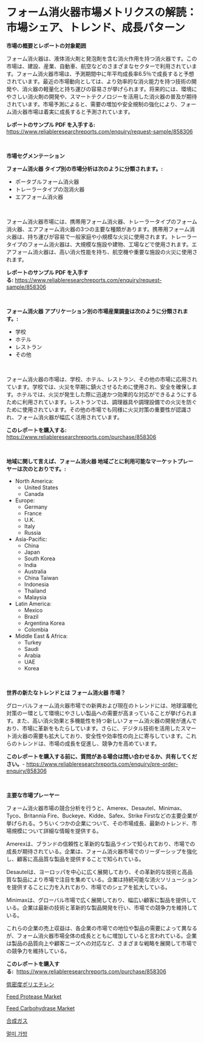 <p><h1>フォーム消火器市場メトリクスの解読：市場シェア、トレンド、成長パターン</h1></p><p><strong>市場の概要とレポートの対象範囲</strong></p>
<p><p>フォーム消火器は、液体消火剤と発泡剤を含む消火作用を持つ消火器です。この市場は、建設、産業、自動車、航空などのさまざまなセクターで利用されています。フォーム消火器市場は、予測期間中に年平均成長率6.5％で成長すると予想されています。最近の市場動向としては、より効率的な消火能力を持つ技術の開発や、消火器の軽量化と持ち運びの容易さが挙げられます。将来的には、環境にやさしい消火剤の開発や、スマートテクノロジーを活用した消火器の普及が期待されています。市場予測によると、需要の増加や安全規制の強化により、フォーム消火器市場は着実に成長すると予測されています。</p></p>
<p><strong>レポートのサンプル PDF を入手する:</strong> <a href="https://www.reliableresearchreports.com/enquiry/request-sample/858306">https://www.reliableresearchreports.com/enquiry/request-sample/858306</a></p>
<p>&nbsp;</p>
<p><strong>市場セグメンテーション</strong></p>
<p><strong>フォーム消火器 タイプ別の市場分析は次のように分類されます。:</strong></p>
<p><ul><li>ポータブルフォーム消火器</li><li>トレーラータイプの泡消火器</li><li>エアフォーム消火器</li></ul></p>
<p>&nbsp;</p>
<p><p>フォーム消火器市場には、携帯用フォーム消火器、トレーラータイプのフォーム消火器、エアフォーム消火器の3つの主要な種類があります。携帯用フォーム消火器は、持ち運びが容易で一般家庭や小規模な火災に使用されます。トレーラータイプのフォーム消火器は、大規模な施設や建物、工場などで使用されます。エアフォーム消火器は、高い消火性能を持ち、航空機や重要な施設の火災に使用されます。</p></p>
<p><strong>レポートのサンプル PDF を入手する:</strong>&nbsp;<a href="https://www.reliableresearchreports.com/enquiry/request-sample/858306">https://www.reliableresearchreports.com/enquiry/request-sample/858306</a></p>
<p>&nbsp;</p>
<p><strong> フォーム消火器 アプリケーション別の市場産業調査は次のように分類されます。:</strong></p>
<p><ul><li>学校</li><li>ホテル</li><li>レストラン</li><li>その他</li></ul></p>
<p>&nbsp;</p>
<p><p>フォーム消火器の市場は、学校、ホテル、レストラン、その他の市場に応用されています。学校では、火災を早期に鎮火させるために使用され、安全を確保します。ホテルでは、火災が発生した際に迅速かつ効果的な対応ができるようにするために利用されています。レストランでは、調理器具や調理設備での火災を防ぐために使用されています。その他の市場でも同様に火災対策の重要性が認識され、フォーム消火器が幅広く活用されています。</p></p>
<p><strong>このレポートを購入する:</strong>&nbsp; <a href="https://www.reliableresearchreports.com/purchase/858306">https://www.reliableresearchreports.com/purchase/858306</a></p>
<p>&nbsp;</p>
<p><strong>地域に関して言えば、フォーム消火器 地域ごとに利用可能なマーケットプレーヤーは次のとおりです。:</strong></p>
<p><ul>
    <li>
        North America:
        <ul>
            <li>United States</li>
            <li>Canada</li>
        </ul>
    </li>
    <li>
        Europe:
        <ul>
            <li>Germany</li>
            <li>France</li>
            <li>U.K.</li>
            <li>Italy</li>
            <li>Russia</li>
        </ul>
    </li>
    <li>
        Asia-Pacific:
        <ul>
            <li>China</li>
            <li>Japan</li>
            <li>South Korea</li>
            <li>India</li>
            <li>Australia</li>
            <li>China Taiwan</li>
            <li>Indonesia</li>
            <li>Thailand</li>
            <li>Malaysia</li>
        </ul>
    </li>
    <li>
        Latin America:
        <ul>
            <li>Mexico</li>
            <li>Brazil</li>
            <li>Argentina Korea</li>
            <li>Colombia</li>
        </ul>
    </li>
    <li>
        Middle East & Africa:
        <ul>
            <li>Turkey</li>
            <li>Saudi</li>
            <li>Arabia</li>
            <li>UAE</li>
            <li>Korea</li>
        </ul>
    </li>
    </ul></p>
<p>&nbsp;</p>
<p><strong>世界の新たなトレンドとは フォーム消火器 市場？</strong></p>
<p><p>グローバルフォーム消火器市場での新興および現在のトレンドには、地球温暖化対策の一環として環境にやさしい製品への需要が高まっていることが挙げられます。また、高い消火効果と多機能性を持つ新しいフォーム消火器の開発が進んでおり、市場に革新をもたらしています。さらに、デジタル技術を活用したスマート消火器の需要も拡大しており、安全性や効率性の向上に寄与しています。これらのトレンドは、市場の成長を促進し、競争力を高めています。</p></p>
<p><strong>このレポートを購入する前に、質問がある場合は問い合わせるか、共有してください。</strong>- <a href="https://www.reliableresearchreports.com/enquiry/pre-order-enquiry/858306">https://www.reliableresearchreports.com/enquiry/pre-order-enquiry/858306</a></p>
<p>&nbsp;</p>
<p><strong>主要な市場プレーヤー</strong></p>
<p><p>フォーム消火器市場の競合分析を行うと、Amerex、Desautel、Minimax、Tyco、Britannia Fire、Buckeye、Kidde、Safex、Strike Firstなどの主要企業が挙げられる。うちいくつかの企業について、その市場成長、最新のトレンド、市場規模について詳細な情報を提供する。</p><p>Amerexは、ブランドの信頼性と革新的な製品ラインで知られており、市場での成長が期待されている。企業は、フォーム消火器市場でのリーダーシップを強化し、顧客に高品質な製品を提供することで知られている。</p><p>Desautelは、ヨーロッパを中心に広く展開しており、その革新的な技術と高品質な製品により市場で注目を集めている。企業は持続可能な消火ソリューションを提供することに力を入れており、市場でのシェアを拡大している。</p><p>Minimaxは、グローバル市場で広く展開しており、幅広い顧客に製品を提供している。企業は最新の技術と革新的な製品開発を行い、市場での競争力を維持している。</p><p>これらの企業の売上収益は、各企業の市場での地位や製品の需要によって異なるが、フォーム消火器市場全体の成長とともに増加していると言われている。企業は製品の品質向上や顧客ニーズへの対応など、さまざまな戦略を展開して市場での競争力を維持している。</p></p>
<p><strong>このレポートを購入する:</strong>&nbsp;&nbsp;<a href="https://www.reliableresearchreports.com/purchase/858306">https://www.reliableresearchreports.com/purchase/858306</a></p>
<p><p><a href="https://github.com/dandier2003/Market-Research-Report-List-1/blob/main/28188278697.md">低密度ポリエチレン</a></p><p><a href="https://issuu.com/reportprime-2/docs/feed-protease-market-size-2030.pptx">Feed Protease Market</a></p><p><a href="https://issuu.com/reportprime-2/docs/feed-carbohydrase-market-size-2030.pptx">Feed Carbohydrase Market</a></p><p><a href="https://github.com/sghwr779811674/Market-Research-Report-List-1/blob/main/80255798696.md">合成ガス</a></p><p><a href="https://github.com/KellyLyncyh543964/Market-Research-Report-List-1/blob/main/49877898076.md">멀미 가방</a></p></p>
